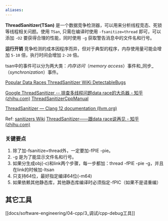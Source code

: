 ```yaml
---
aliases:
---
```


**ThreadSanitizer(TSan)** 是一个数据竞争检测器，可以用来分析线程竞态、死锁等线程相关问题。使用 `TSan`, 只需在编译时使用 `-fsanitize=thread` 即可，可以添加 `-O2` 要获得合理的性能，同时使用 `-g` 获取警告消息中的文件名和行号。

**运行开销**    竞争检测的成本因程序而异，但对于典型的程序，内存使用量可能会增加 `5-10` 倍，执行时间会增加 `2-20` 倍。


tsan中的事件可以分为两大类：_内存访问_（_memory access_）事件和_同步_（_synchronization_）事件。


[Popular Data Races ](https://github.com/google/sanitizers/wiki/ThreadSanitizerPopularDataRaces)
[ThreadSanitizer WiKi DetectableBugs](https://github.com/google/sanitizers/wiki/ThreadSanitizerDetectableBugs)

[Google ThreadSanitizer -- 排查多线程问题data race的大杀器 - 知乎 (zhihu.com)](https://zhuanlan.zhihu.com/p/139000777)
[ThreadSanitizerCppManual ](https://github.com/google/sanitizers/wiki/ThreadSanitizerCppManual)

[ThreadSanitizer — Clang 12 documentation (llvm.org)](https://releases.llvm.org/12.0.1/tools/clang/docs/ThreadSanitizer.html)

Ref:
[sanitizers Wiki](https://github.com/google/sanitizers/wiki)
[ThreadSanitizer——跟data race说再见 - 知乎 (zhihu.com)](https://zhuanlan.zhihu.com/p/38687826)


### 关键要点

1. 除了加-fsanitize=thread外，一定要加-fPIE -pie。
2. -g 是为了能显示文件名和行号。
3. 如果分生成obj(-c)和link两个步骤，每一步都加：thread -fPIE -pie -g，并且在link的时候加-ltsan
4. 只支持64位，最好指定编译64位(-m64)
5. 如果依赖其他静态库，其他静态库编译时必须指定-fPIC（如果不是请重编）

## 其它工具
[[docs/software-engineering/04-cpp/3_调试/cpp-debug工具]]





